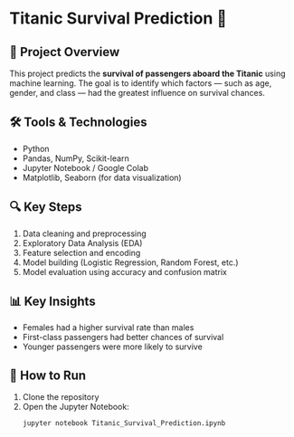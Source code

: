 # Titanic Survival Prediction 🚢

## 🧠 Project Overview
This project predicts the **survival of passengers aboard the Titanic** using machine learning. The goal is to identify which factors — such as age, gender, and class — had the greatest influence on survival chances.

## 🛠 Tools & Technologies
- Python  
- Pandas, NumPy, Scikit-learn  
- Jupyter Notebook / Google Colab  
- Matplotlib, Seaborn (for data visualization)

## 🔍 Key Steps
1. Data cleaning and preprocessing  
2. Exploratory Data Analysis (EDA)  
3. Feature selection and encoding  
4. Model building (Logistic Regression, Random Forest, etc.)  
5. Model evaluation using accuracy and confusion matrix  

## 📊 Key Insights
- Females had a higher survival rate than males  
- First-class passengers had better chances of survival  
- Younger passengers were more likely to survive  

## 🚀 How to Run
1. Clone the repository  
2. Open the Jupyter Notebook:  
   ```bash
   jupyter notebook Titanic_Survival_Prediction.ipynb
